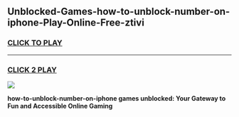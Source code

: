 
## Unblocked-Games-how-to-unblock-number-on-iphone-Play-Online-Free-ztivi
<h3>
<a href="https://premium76.site?title=how-to-unblock-number-on-iphone&ref=26A">CLICK TO PLAY</a></h3>
<hr>

<h3>
<a href="https://premium76.site?title=how-to-unblock-number-on-iphone&ref=26A">CLICK 2 PLAY</a>
  
</h3>

<a href="https://premium76.site?title=how-to-unblock-number-on-iphone&ref=26A"><img src="https://clearcache.store/games.png"></a>


**how-to-unblock-number-on-iphone games unblocked: Your Gateway to Fun and Accessible Online Gaming**
